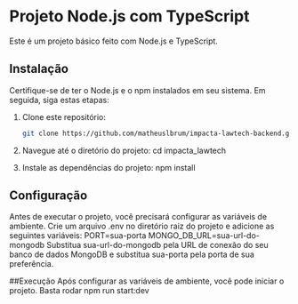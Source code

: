 # Projeto Node.js com TypeScript

Este é um projeto básico feito com Node.js e TypeScript.

## Instalação

Certifique-se de ter o Node.js e o npm instalados em seu sistema. Em seguida, siga estas etapas:

1. Clone este repositório:

   ```bash
   git clone https://github.com/matheuslbrum/impacta-lawtech-backend.git

2. Navegue até o diretório do projeto:
   cd impacta_lawtech
3. Instale as dependências do projeto:
   npm install

## Configuração
Antes de executar o projeto, você precisará configurar as variáveis de ambiente. Crie um arquivo .env no diretório raiz do projeto e adicione as seguintes variáveis:
  PORT=sua-porta
  MONGO_DB_URL=sua-url-do-mongodb
Substitua sua-url-do-mongodb pela URL de conexão do seu banco de dados MongoDB e substitua sua-porta pela porta de sua preferência.

##Execução
  Após configurar as variáveis de ambiente, você pode iniciar o projeto.
  Basta rodar npm run start:dev
